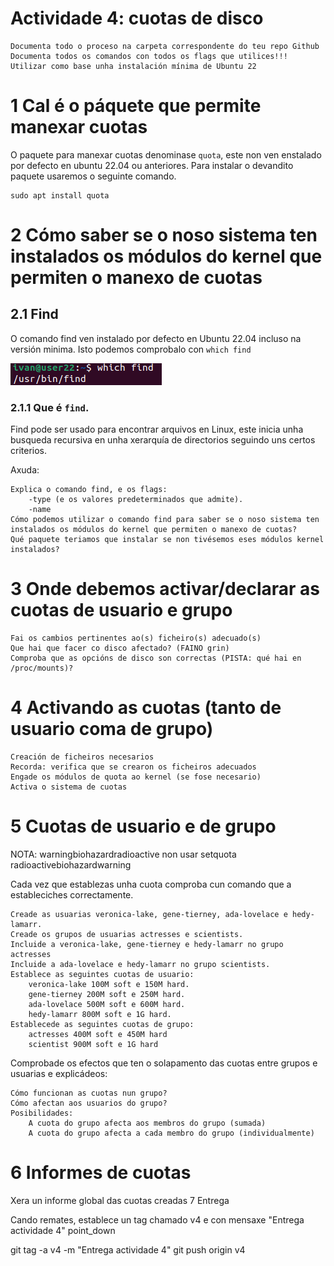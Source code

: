 # Actividade 4: cuotas de disco

    Documenta todo o proceso na carpeta correspondente do teu repo Github
    Documenta todos os comandos con todos os flags que utilices!!!
    Utilizar como base unha instalación mínima de Ubuntu 22

# 1 Cal é o páquete que permite manexar cuotas
O paquete para manexar cuotas denominase ```quota```, este non ven enstalado por defecto en ubuntu 22.04 ou anteriores. 
Para instalar o devandito paquete usaremos o seguinte comando.
```
sudo apt install quota
```

# 2 Cómo saber se o noso sistema ten instalados os módulos do kernel que permiten o manexo de cuotas

## 2.1 Find
O comando find ven instalado por defecto en Ubuntu 22.04 incluso na versión minima. Isto podemos comprobalo con ```which find```

![](./caps/find.PNG)

### 2.1.1 Que é ```find```.

Find pode ser usado para encontrar arquivos en Linux, este inicia unha busqueda recursiva en unha xerarquía de directorios seguindo uns certos criterios.



Axuda:

    Explica o comando find, e os flags:
        -type (e os valores predeterminados que admite).
        -name
    Cómo podemos utilizar o comando find para saber se o noso sistema ten instalados os módulos do kernel que permiten o manexo de cuotas?
    Qué paquete teriamos que instalar se non tivésemos eses módulos kernel instalados?

# 3 Onde debemos activar/declarar as cuotas de usuario e grupo

    Fai os cambios pertinentes ao(s) ficheiro(s) adecuado(s)
    Que hai que facer co disco afectado? (FAINO grin)
    Comproba que as opcións de disco son correctas (PISTA: qué hai en /proc/mounts)?

# 4 Activando as cuotas (tanto de usuario coma de grupo)

    Creación de ficheiros necesarios
    Recorda: verifica que se crearon os ficheiros adecuados
    Engade os módulos de quota ao kernel (se fose necesario)
    Activa o sistema de cuotas

# 5 Cuotas de usuario e de grupo

NOTA: warningbiohazardradioactive non usar setquota radioactivebiohazardwarning

Cada vez que establezas unha cuota comproba cun comando que a estableciches correctamente.

    Creade as usuarias veronica-lake, gene-tierney, ada-lovelace e hedy-lamarr.
    Creade os grupos de usuarias actresses e scientists.
    Incluide a veronica-lake, gene-tierney e hedy-lamarr no grupo actresses
    Incluide a ada-lovelace e hedy-lamarr no grupo scientists.
    Establece as seguintes cuotas de usuario:
        veronica-lake 100M soft e 150M hard.
        gene-tierney 200M soft e 250M hard.
        ada-lovelace 500M soft e 600M hard.
        hedy-lamarr 800M soft e 1G hard.
    Establecede as seguintes cuotas de grupo:
        actresses 400M soft e 450M hard
        scientist 900M soft e 1G hard

Comprobade os efectos que ten o solapamento das cuotas entre grupos e usuarias e explicádeos:

    Cómo funcionan as cuotas nun grupo?
    Cómo afectan aos usuarios do grupo?
    Posibilidades:
        A cuota do grupo afecta aos membros do grupo (sumada)
        A cuota do grupo afecta a cada membro do grupo (individualmente)

# 6 Informes de cuotas

Xera un informe global das cuotas creadas
7 Entrega

Cando remates, establece un tag chamado v4 e con mensaxe "Entrega actividade 4" point_down

git tag -a v4 <derradeiro-hash-commit> -m "Entrega actividade 4"
git push origin v4